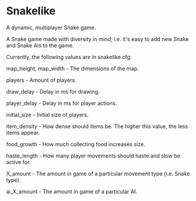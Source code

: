 # Snakelike
A dynamic, multiplayer Snake game.

A Snake game made with diversity in mind; i.e. it's easy to add new Snake and Snake AIs to the game.

Currently, the following values are in snakelike.cfg:

map_height, map_width - The dimensions of the map.

players - Amount of players.

draw_delay - Delay in ms for drawing.

player_delay - Delay in ms for player actions.

initial_size - Initial size of players.

item_density - How dense should items be. The higher this value, the less items appear.

food_growth - How much collecting food increases size.

haste_length - How many player movements should haste and slow be active for.

X_amount - The amount in game of a particular movement type (i.e. Snake type).

ai_X_amount - The amount in game of a particular AI.
